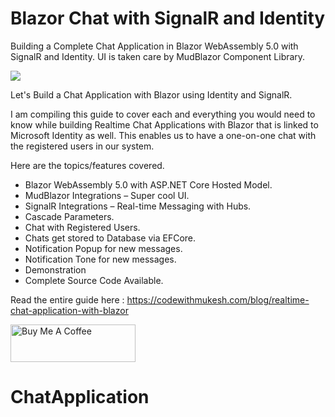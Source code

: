 # Blazor Chat with SignalR and Identity

Building a Complete Chat Application in Blazor WebAssembly 5.0 with SignalR and Identity. UI is taken care by MudBlazor Component Library.

![](https://media.giphy.com/media/Cn0cUz5MufPhyBFlAn/source.gif)

Let's Build a Chat Application with Blazor using Identity and SignalR.

I am compiling this guide to cover each and everything you would need to know while building Realtime Chat Applications with Blazor that is linked to Microsoft Identity as well. This enables us to have a one-on-one chat with the registered users in our system. 

Here are the topics/features covered.

- Blazor WebAssembly 5.0 with ASP.NET Core Hosted Model.
- MudBlazor Integrations – Super cool UI.
- SignalR Integrations – Real-time Messaging with Hubs.
- Cascade Parameters.
- Chat with Registered Users.
- Chats get stored to Database via EFCore.
- Notification Popup for new messages.
- Notification Tone for new messages.
- Demonstration
- Complete Source Code Available.

Read the entire guide here :
https://codewithmukesh.com/blog/realtime-chat-application-with-blazor

<a href="https://www.buymeacoffee.com/codewithmukesh" target="_blank"><img src="https://cdn.buymeacoffee.com/buttons/v2/default-yellow.png" alt="Buy Me A Coffee" width="200"  style="height: 60px !important;width: 200px !important;" ></a>
# ChatApplication
